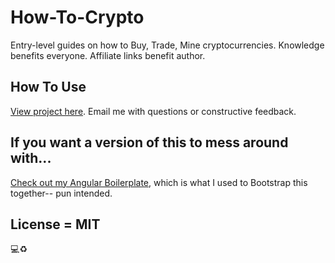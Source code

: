 # How-To-Crypto

Entry-level guides on how to Buy, Trade, Mine cryptocurrencies.
Knowledge benefits everyone.
Affiliate links benefit author.

## How To Use
[View project here](https://how-to-crypto.herokuapp.com/). Email me with questions or constructive feedback.

## If you want a version of this to mess around with...
[Check out my Angular Boilerplate](https://github.com/Adjectival/ng-boiler), which is what I used to Bootstrap this together-- pun intended.

## License = MIT
:computer::recycle:
